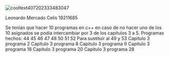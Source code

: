 
![cooltext407202333483047](https://user-images.githubusercontent.com/81432796/159877189-96e92914-8f91-4e25-800e-7da995306c43.png)

Leonardo Mercado Celis 19211685

Se tenian que hacer 10 programas en c++ en caso de no hacer uno de los 10 asignados se podia intercambiar por 3 de los capitulos 3 a 5. 
Programas hechos: 
44
45
46
47
48
50
51
52
Para sustituir al 49 y 53
Capitulo 3 programa 2 
Capitulo 3 programa 8 
Capitulo 3 programa 9 
Capitulo 3 programa 18 
Capitulo 3 programa 20
Capitulo 3 programa 28
